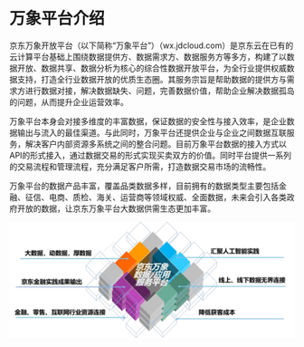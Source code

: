 # 万象平台介绍 
京东万象开放平台（以下简称“万象平台”）（wx.jdcloud.com）是京东云在已有的云计算平台基础上围绕数据提供方、数据需求方、数据服务方等多方，构建了以数据开放、数据共享、数据分析为核心的综合性数据开放平台，为全行业提供权威数据支持，打造全行业数据开放的优质生态圈。其服务宗旨是帮助数据的提供方与需求方进行数据对接，解决数据缺失、问题，完善数据价值，帮助企业解决数据孤岛的问题，从而提升企业运营效率。 

万象平台本身会对接多维度的丰富数据，保证数据的安全性与接入效率，是企业数据输出与流入的最佳渠道。与此同时，万象平台还提供企业与企业之间数据互联服务，解决客户内部资源多系统之间的整合问题。目前万象平台数据的接入方式以API的形式接入，通过数据交易的形式实现买卖双方的价值。同时平台提供一系列的交易流程和管理流程，充分满足客户所需，打造数据交易市场的流畅性。 

万象平台的数据产品丰富，覆盖品类数据多样，目前拥有的数据类型主要包括金融、征信、电商、质检、海关、运营商等领域权威、全面数据，未来会引入各类政府开放的数据，让京东万象平台大数据供需生态更加丰富。

![WX](../../../image/JDCloud-WhitePaper/JDCloud-WhitePaper-Best-Practice-with-HeZhongWeiYi-Asset-Management/1.png)
